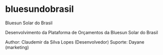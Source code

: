 # bluesundobrasil

Bluesun Solar do Brasil

Desenvolvimento da Plataforma de Orçamentos da Bluesun Solar do Brasil

Author: Claudemir da Silva Lopes (Desenvolvedor)
Suporte: Dayane (marketing)